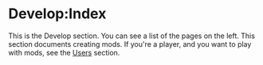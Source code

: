 # Develop:Index

This is the Develop section.
You can see a list of the pages on the left.
This section documents creating mods.
If you're a player, and you want to play with mods, see the [Users](../users/index.md) section.